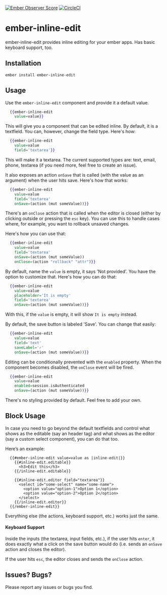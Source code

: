 [![Ember Observer Score](https://emberobserver.com/badges/ember-inline-edit.svg)](https://emberobserver.com/addons/ember-inline-edit)
[![CircleCI](https://circleci.com/gh/swastik/ember-inline-edit.svg?style=svg)](https://circleci.com/gh/swastik/ember-inline-edit)

# ember-inline-edit

ember-inline-edit provides inline editing for your ember apps. Has basic keyboard support, too.

## Installation

`ember install ember-inline-edit`

## Usage

Use the `ember-inline-edit` component and provide it a default value.

```handlebars
  {{ember-inline-edit
    value=value}}
```

This will give you a component that can be edited inline. By default, it is a textfield. You can, however, change the field type. Here's how:

```handlebars
  {{ember-inline-edit
    value=value
    field='textarea'}}
```

This will make it a textarea. The current supported types are: text, email, phone, textarea (if you need more, feel free to create an issue).

It also exposes an action `onSave` that is called (with the value as an argument) when the user hits save. Here's how that works:

```handlebars
  {{ember-inline-edit
    value=value
    field='textarea'
    onSave=(action (mut someValue))}}
```

There's an `onClose` action that is called when the editor is closed (either by clicking outside or pressing the `esc` key). You can use this to handle cases where, for example, you want to rollback unsaved changes.

Here's how you can use that:

```handlebars
  {{ember-inline-edit
    value=value
    field='textarea'
    onSave=(action (mut someValue))
    onClose=(action "rollback" "attr")}}
```

By default, name the `value` is empty, it says 'Not provided'. You have the option to customize that. Here's how you can do that:

```handlebars
  {{ember-inline-edit
    value=value
    placeholder='It is empty'
    field='textarea'
    onSave=(action (mut someValue))}}
```

With this, if the `value` is empty, it will show `It is empty` instead.

By default, the save button is labeled 'Save'. You can change that easily:

```handlebars
  {{ember-inline-edit
    value=value
    field='text'
    saveLabel='✓'
    onSave=(action (mut someValue))}}
```

Editing can be conditionally prevented with the `enabled` property. When the component becomes disabled, the `onClose` event will be fired.

```handlebars
  {{ember-inline-edit
    value=value
    enabled=session.isAuthenticated
    onSave=(action (mut someValue))}}
```

There's no styling provided by default. Feel free to add your own.

## Block Usage

In case you need to go beyond the default textfields and control what shows as the editable (say an header tag) and what shows as the editor (say a custom select component), you can do that too.

Here’s an example:

```
  {{#ember-inline-edit value=value as |inline-edit|}}
    {{#inline-edit.editable}}
      <h3>Edit this</h3>
    {{/inline-edit.editable}}

    {{#inline-edit.editor field="textarea"}}
      <select id="some-select" name="some-name">
        <option value="option-1">Option 1</option>
        <option value="option-2">Option 2</option>
      </select>
    {{/inline-edit.editor}}
  {{/ember-inline-edit}}
```

Everything else (the actions, keyboard support, etc.) works just the same.

#### Keyboard Support

Inside the inputs (the textarea, input fields, etc.), if the user hits `enter`, it does exactly what a click on the save button would do (i.e. sends an `onSave` action and closes the editor).

If the user hits `esc`, the editor closes and sends the `onClose` action.

## Issues? Bugs?

Please report any issues or bugs you find.

